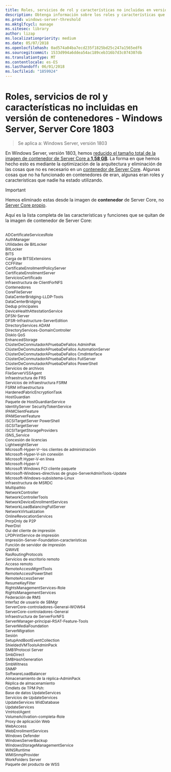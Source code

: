 ```yaml
---
title: Roles, servicios de rol y características no incluidas en versión de contenedores - Windows Server, Server Core 1803
description: Obtenga información sobre los roles y características que se quitan de la imagen de contenedor de Server Core de Windows Server.
ms.prod: windows-server-threshold
ms.mktglfcycl: manage
ms.sitesec: library
author: lizap
ms.localizationpriority: medium
ms.date: 05/07/2018
ms.openlocfilehash: 0ad574a04ba7ecd235f1825bd25c247a1565edf6
ms.sourcegitcommit: 1533d994a6ddea54ac189ceb316b7d3c074307db
ms.translationtype: MT
ms.contentlocale: es-ES
ms.lasthandoff: 06/01/2018
ms.locfileid: "1859924"
---
```

# <a name="roles-role-services-and-features-not-in-server-core-containers---windows-server-version-1803"></a>Roles, servicios de rol y características no incluidas en versión de contenedores - Windows Server, Server Core 1803

> Se aplica a: Windows Server, versión 1803

En Windows Server, versión 1803, hemos [reducido el tamaño total de la imagen de contenedor de Server Core a **1,58 GB**](https://blogs.technet.microsoft.com/virtualization/2018/01/22/a-smaller-windows-server-core-container-with-better-application-compatibility/). La forma en que hemos hecho esto es mediante la optimización de la arquitectura y eliminación de las cosas que no es necesario en un [contenedor de Server Core](https://docs.microsoft.com/virtualization/windowscontainers/about/). Algunas cosas que no ha funcionado en contenedores de eran, algunas eran roles y características que nadie ha estado utilizando. 

> [!IMPORTANT]
> Hemos eliminado estas desde la imagen de **contenedor** de Server Core, no [Server Core propio](server-core-roles-and-services.md). 

Aquí es la lista completa de las características y funciones que se quitan de la imagen de contenedor de Server Core:

<div style='font-size:9.0pt'>

<br>ADCertificateServicesRole
<br>AuthManager
<br>Utilidades de BitLocker
<br>BitLocker
<br>BITS
<br>Carga de BITSExtensions
<br>CCFFilter
<br>CertificateEnrollmentPolicyServer
<br>CertificateEnrollmentServer
<br>ServiciosCertificado
<br>Infraestructura de ClientForNFS
<br>Contenedores
<br>CoreFileServer
<br>DataCenterBridging-LLDP-Tools
<br>DataCenterBridging
<br>Dedup principales
<br>DeviceHealthAttestationService
<br>DFSN-Server
<br>DFSR-Infrastructure-ServerEdition
<br>DirectoryServices ADAM
<br>DirectoryServices-DomainController
<br>DiskIo QoS
<br>EnhancedStorage
<br>ClústerDeConmutadorAPruebaDeFallos AdminPak
<br>ClústerDeConmutadorAPruebaDeFallos AutomationServer
<br>ClústerDeConmutadorAPruebaDeFallos CmdInterface
<br>ClústerDeConmutadorAPruebaDeFallos FullServer
<br>ClústerDeConmutadorAPruebaDeFallos PowerShell
<br>Servicios de archivos
<br>FileServerVSSAgent
<br>Infraestructura de FRS
<br>Servicios de infraestructura FSRM
<br>FSRM infraestructura
<br>HardenedFabricEncryptionTask
<br>HostGuardian
<br>Paquete de HostGuardianService
<br>IdentityServer SecurityTokenService
<br>IPAMClientFeature
<br>IPAMServerFeature
<br>iSCSITargetServer PowerShell
<br>iSCSITargetServer
<br>iSCSITargetStorageProviders
<br>iSNS_Service
<br>Concesión de licencias
<br>LightweightServer
<br>Microsoft-Hyper-V--los clientes de administración
<br>Microsoft-Hyper-V-sin conexión
<br>Microsoft Hyper-V-en línea
<br>Microsoft-Hyper-V
<br>Microsoft Windows FCI cliente paquete
<br>Microsoft-Windows-directivas de grupo-ServerAdminTools-Update
<br>Microsoft-Windows-subsistema-Linux
<br>Infraestructura de MSRDC
<br>MultipathIo
<br>NetworkController
<br>NetworkControllerTools
<br>NetworkDeviceEnrollmentServices
<br>NetworkLoadBalancingFullServer
<br>NetworkVirtualization
<br>OnlineRevocationServices
<br>PnrpOnly de P2P
<br>PeerDist
<br>Gui del cliente de impresión
<br>LPDPrintService de impresión
<br>Impresión-Server-Foundation-características
<br>Función de servidor de impresión
<br>QWAVE
<br>RasRoutingProtocols
<br>Servicios de escritorio remoto
<br>Acceso remoto
<br>RemoteAccessMgmtTools
<br>RemoteAccessPowerShell
<br>RemoteAccessServer
<br>ResumeKeyFilter
<br>RightsManagementServices-Role
<br>RightsManagementServices
<br>Federación de RMS
<br>Interfaz de usuario de SBMgr
<br>ServerCore-controladores-General-WOW64
<br>ServerCore-controladores-General
<br>Infraestructura de ServerForNFS
<br>ServerManager-principal-RSAT-Feature-Tools
<br>ServerMediaFoundation
<br>ServerMigration
<br>Sesión
<br>SetupAndBootEventCollection
<br>ShieldedVMToolsAdminPack
<br>SMB1Protocol Server
<br>SmbDirect
<br>SMBHashGeneration
<br>SmbWitness
<br>SNMP
<br>SoftwareLoadBalancer
<br>Almacenamiento de la réplica-AdminPack
<br>Réplica de almacenamiento
<br>Cmdlets de TPM Psh:
<br>Base de datos UpdateServices
<br>Servicios de UpdateServices
<br>UpdateServices WidDatabase
<br>UpdateServices
<br>VmHostAgent
<br>VolumeActivation-completa-Role
<br>Proxy de aplicación Web
<br>WebAccess
<br>WebEnrollmentServices
<br>Windows Defender
<br>WindowsServerBackup
<br>WindowsStorageManagementService
<br>WINSRuntime
<br>WMISnmpProvider
<br>WorkFolders Server
<br>Paquete del producto de WSS

</div>